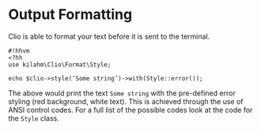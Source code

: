 Output Formatting
=================

Clio is able to format your text before it is sent to the terminal.

```
#!hhvm
<?hh
use kilahm\Clio\Format\Style;

echo $clio->style(‘Some string’)->with(Style::error());
```

The above would print the text `Some string` with the pre-defined error styling (red background, white text).  This is achieved through the use of ANSI control codes.
For a full list of the possible codes look at the code for the `Style` class.
